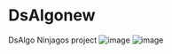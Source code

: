 # DsAlgonew
DsAlgo Ninjagos project
![image](https://user-images.githubusercontent.com/121735585/213889415-58a8eb5d-19eb-4ae4-9ecc-3bc4fcefbe67.png)
![image](https://user-images.githubusercontent.com/121735585/213889509-90caf71c-e84a-473f-bdec-762c980879a9.png)
